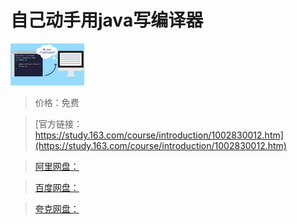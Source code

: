 # 自己动手用java写编译器

![img](../../../assets/study163/free/1998472334746018306.jpg)

> 价格：免费

> [官方链接：https://study.163.com/course/introduction/1002830012.htm](https://study.163.com/course/introduction/1002830012.htm)

> [阿里网盘：]()

> [百度网盘：]()

> [夸克网盘：]()
